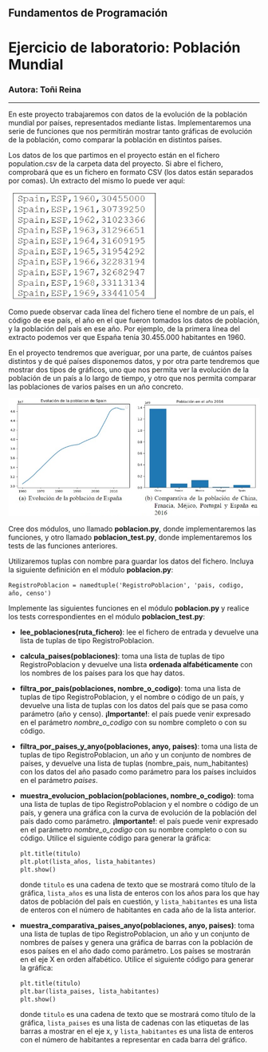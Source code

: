 ## Fundamentos de Programación
# Ejercicio de laboratorio: Población Mundial
### Autora: Toñi Reina
---

En  este  proyecto  trabajaremos  con  datos  de  la  evolución  de  la  población  mundial  por  países, 
representados mediante listas. Implementaremos una serie de funciones que nos permitirán mostrar 
tanto gráficas de evolución de la población, como comparar la población en distintos países. 
 
Los datos de los que partimos en el proyecto están en el fichero population.csv de la carpeta 
data del proyecto. Si abre el fichero, comprobará que es un fichero en formato CSV (los datos están 
separados por comas). Un extracto del mismo lo puede ver aquí: 

<img src="./img/figura1.png" alt="drawing" width="300"/>

Como puede observar cada línea del fichero tiene el nombre de un país, el código de ese país, el año 
en el que fueron tomados los datos de población, y la población del país en ese año. Por ejemplo, de 
la primera línea del extracto podemos ver que España tenía 30.455.000 habitantes en 1960. 
 
En el proyecto tendremos que averiguar, por una parte, de cuántos países distintos y de qué países 
disponemos datos, y por otra parte tendremos que mostrar dos tipos de gráficos, uno que nos permita 
ver la evolución de la población de un país a lo largo de tiempo, y otro que nos permita 
comparar las poblaciones de varios países en un año concreto.

<img src="./img/figura2.png" alt="drawing" width="800"/>


Cree dos módulos, uno llamado **poblacion.py**, donde implementaremos las funciones, y otro llamado **poblacion_test.py**, donde implementaremos los tests de las funciones anteriores. 

Utilizaremos tuplas con nombre para guardar los datos del fichero. Incluya la siguiente definición en el módulo **poblacion.py**:

```
RegistroPoblacion = namedtuple('RegistroPoblacion', 'pais, codigo, año, censo')
```

Implemente las siguientes funciones en el módulo **poblacion.py** y realice los tests correspondientes en el módulo **poblacion_test.py**:

* **lee_poblaciones(ruta_fichero)**:
    lee el fichero de entrada y devuelve una lista de tuplas de tipo RegistroPoblacion.
* **calcula_paises(poblaciones)**:
    toma una lista de tuplas de tipo RegistroPoblacion y devuelve una lista **ordenada alfabéticamente** con los nombres de los países para los que hay datos.
* **filtra_por_pais(poblaciones, nombre_o_codigo)**:
    toma una lista de tuplas de tipo RegistroPoblacion, y el nombre o código de un país, y devuelve una lista de tuplas con los datos del país que se pasa como parámetro (año y censo). **¡Importante!**: el país puede venir expresado en el parámetro *nombre_o_codigo* con su nombre completo o con su código.
* **filtra_por_paises_y_anyo(poblaciones, anyo, paises)**:
    toma una lista de tuplas de tipo RegistroPoblacion, un año y un conjunto de nombres de países, y devuelve una lista de tuplas (nombre_pais, num_habitantes) con los datos del año pasado como parámetro para los países incluidos en el parámetro *paises*. 
* **muestra_evolucion_poblacion(poblaciones, nombre_o_codigo)**:
    toma una lista de tuplas de tipo RegistroPoblacion y el nombre o código de un país, y genera una gráfica con la curva de evolución de la población del país dado como parámetro. **¡Importante!**: el país puede venir expresado en el parámetro *nombre_o_codigo* con su nombre completo o con su código. Utilice el siguiente código para generar la gráfica:
    ```
    plt.title(titulo)
    plt.plot(lista_años, lista_habitantes)
    plt.show()
    ```
    donde ```titulo``` es una cadena de texto que se mostrará como título de la gráfica, ```lista_años``` es una lista de enteros con los años para los que hay datos de población del país en cuestión, y ```lista_habitantes``` es una lista de enteros con el número de habitantes en cada año de la lista anterior.

* **muestra_comparativa_paises_anyo(poblaciones, anyo, paises)**:
    toma una lista de tuplas de tipo RegistroPoblacion, un año y un conjunto de nombres de países y genera una gráfica de barras con la población de esos países en el año dado como parámetro. Los países se mostrarán en el eje X en orden alfabético. Utilice el siguiente código para generar la gráfica:
    ```
    plt.title(titulo)
    plt.bar(lista_paises, lista_habitantes)
    plt.show()
    ```
    donde ```titulo``` es una cadena de texto que se mostrará como título de la gráfica, ```lista_paises``` es una lista de cadenas con las etiquetas de las barras a mostrar en el eje x, y ```lista_habitantes``` es una lista de enteros con el número de habitantes a representar en cada barra del gráfico.

